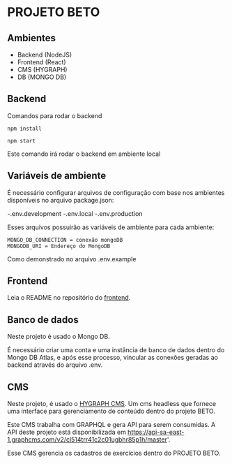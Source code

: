 # PROJETO BETO

## Ambientes

- Backend (NodeJS)
- Frontend (React)
- CMS (HYGRAPH)
- DB (MONGO DB)

## Backend

Comandos para rodar o backend

```
npm install

npm start
```

Este comando irá rodar o backend em ambiente local

## Variáveis de ambiente

É necessário configurar arquivos de configuração com base nos ambientes disponíveis no arquivo package.json:

-.env.development
-.env.local
-.env.production

Esses arquivos possuirão as variáveis de ambiente para cada ambiente:

```
MONGO_DB_CONNECTION = conexão mongoDB
MONGODB_URI = Endereço do MongoDB
```

Como demonstrado no arquivo .env.example

## Frontend

Leia o README no repositório do <a href="https://github.com/laboracao/laboracao-front">frontend</a>.

## Banco de dados

Neste projeto é usado o Mongo DB.

É necessário criar uma conta e uma instância de banco de dados dentro do Mongo DB Atlas, e após esse processo, vincular as conexões geradas ao backend através do arquivo .env.

## CMS

Neste projeto, é usado o <a href="https://hygraph.com/">HYGRAPH CMS</a>. Um cms headless que fornece uma interface para gerenciamento de conteúdo dentro do projeto BETO.

Este CMS trabalha com GRAPHQL e gera API para serem consumidas.
A API deste projeto está disponibilizada em https://api-sa-east-1.graphcms.com/v2/cl514trr41c2c01ugbhr85p1h/master'.

Esse CMS gerencia os cadastros de exercícios dentro do PROJETO BETO.

